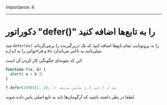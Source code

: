 importance: 4

---

# دکوراتور "defer()" را به تابع‌ها اضافه کنید

متد `defer(ms)` را به پروتوتایپ تمام تابع‌ها اضافه کنید که یک دربرگیرنده را برمی‌گرداند و فراخوانی را به اندازه `ms` میلی‌ثانیه به تاخیر می‌اندازد.

این کد نمونه‌ای چگونگی کار کردن آن است:

```js
function f(a, b) {
  alert( a + b );
}

f.defer(1000)(1, 2); // بعد از 1 ثانیه 3 را نمایش می‌دهد
```

لطفا در نظر داشته باشید که آرگومان‌ها باید به تابع اصلی پاس داده شوند.
